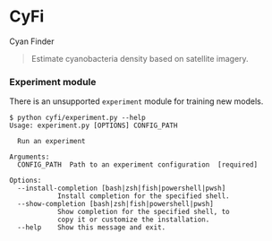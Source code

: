 CyFi
==============================

Cyan Finder

> Estimate cyanobacteria density based on satellite imagery.


### Experiment module

There is an unsupported `experiment` module for training new models.

```
$ python cyfi/experiment.py --help
Usage: experiment.py [OPTIONS] CONFIG_PATH

  Run an experiment

Arguments:
  CONFIG_PATH  Path to an experiment configuration  [required]

Options:
  --install-completion [bash|zsh|fish|powershell|pwsh]
            Install completion for the specified shell.
  --show-completion [bash|zsh|fish|powershell|pwsh]
            Show completion for the specified shell, to
            copy it or customize the installation.
  --help    Show this message and exit.
```
